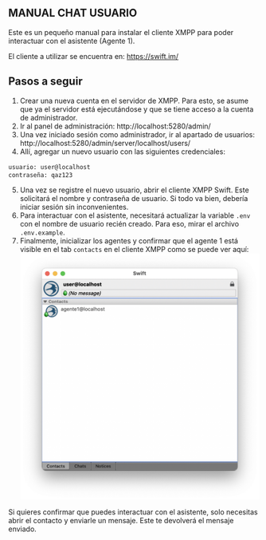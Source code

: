 ## MANUAL CHAT USUARIO

Este es un pequeño manual para instalar el cliente XMPP para poder interactuar con el asistente (Agente 1).

El cliente a utilizar se encuentra en: https://swift.im/

## Pasos a seguir

1. Crear una nueva cuenta en el servidor de XMPP. Para esto, se asume que ya el servidor está ejecutándose y que se tiene acceso a la cuenta de administrador.
2. Ir al panel de administración: http://localhost:5280/admin/
3. Una vez iniciado sesión como administrador, ir al apartado de usuarios: http://localhost:5280/admin/server/localhost/users/
4. Allí, agregar un nuevo usuario con las siguientes credenciales:
```
usuario: user@localhost
contraseña: qaz123
```
5. Una vez se registre el nuevo usuario, abrir el cliente XMPP Swift. Este solicitará el nombre y contraseña de usuario. Si todo va bien, debería iniciar sesión sin inconvenientes.
6. Para interactuar con el asistente, necesitará actualizar la variable `.env` con el nombre de usuario recién creado. Para eso, mirar el archivo `.env.example`.
7. Finalmente, inicializar los agentes y confirmar que el agente 1 está visible en el tab `contacts` en el cliente XMPP como se puede ver aquí:
![](images/swift.png)

Si quieres confirmar que puedes interactuar con el asistente, solo necesitas abrir el contacto y enviarle un mensaje. Este te devolverá el mensaje enviado.